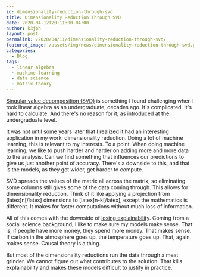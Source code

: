 ```yaml
---
id: dimensionality-reduction-through-svd
title: Dimensionality Reduction Through SVD
date: 2020-04-12T20:11:00-04:00
author: k3jph
layout: post
permalink: /2020/04/11/dimensionality-reduction-through-svd/
featured_image: /assets/img/news/dimensionality-reduction-through-svd.png
categories:
  - Blog
tags:
  - linear algebra
  - machine learning
  - data science
  - matrix theory
---
```


[Singular value decomposition
(SVD)](https://mathworld.wolfram.com/SingularValueDecomposition.html) is
something I found challenging when I took linear algebra as an
undergraduate, decades ago.  It's complicated.  It's hard to
calculate.  And there's no reason for it, as introduced at the
undergraduate level.

It was not until some years later that I realized it had an interesting
application in my work: dimensionality reduction.  Doing a lot of
machine learning, this is relevant to my interests.  To a point.
When doing machine learning, we like to push harder and harder on
adding more and more data to the analysis.  Can we find something
that influences our predictions to give us just another point of
accuracy.  There's a downside to this, and that is the models, as
they get wider, get harder to compute.

SVD spreads the values of the matrix all across the matrix, so
eliminating some columns still gives some of the data coming through.
This allows for dimensionality reduction.  Think of it like applying
a projection from [latex]n[/latex] dimensions to [latex]n-k[/latex],
except the mathematics is different.  It makes for faster computations
without much loss of information.

All of this comes with the downside of [losing
explainability](https://medium.com/@Zelros/a-brief-history-of-machine-learning-models-explainability-f1c3301be9dc).
Coming from a social science background, I like to make sure my
models make sense.  That is, if people have more money, they spend
more money.  That makes sense.  If carbon in the atmosphere goes
up, the temperature goes up.  That, again, makes sense.  Causal
theory is a thing.

But most of the dimensionality reductions run the data through a
meat grinder.  We cannot figure out what contributes to the solution.
That kills explainability and makes these models difficult to justify
in practice.
